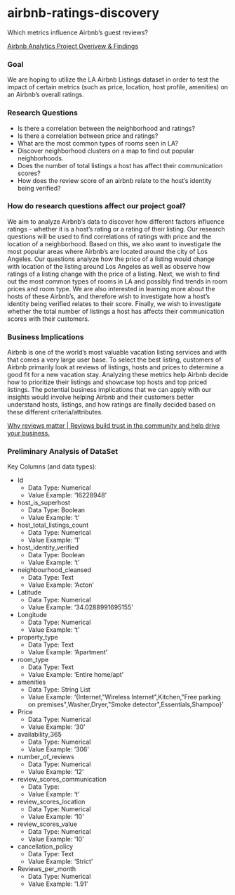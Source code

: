 # airbnb-ratings-discovery

Which metrics influence Airbnb’s guest reviews? 

[Airbnb Analytics Project Overivew & Findings](https://docs.google.com/presentation/d/1eSemTVEjqQycnH_mSbbX3vGekGQFGTVFvG3zooCCyIc/edit?usp=sharing) 

### Goal
We are hoping to utilize the LA Airbnb Listings dataset in order to test the impact of certain metrics (such as price, location, host profile, amenities) on an Airbnb’s overall ratings. 

### Research Questions
- Is there a correlation between the neighborhood and ratings?
- Is there a correlation between price and ratings?
- What are the most common types of rooms seen in LA?
- Discover neighborhood clusters on a map to find out popular neighborhoods.
- Does the number of total listings a host has affect their communication scores?
- How does the review score of an airbnb relate to the host’s identity being verified?

### How do research questions affect our project goal?

We aim to analyze Airbnb’s data to discover how different factors influence ratings - whether it is a host’s rating or a rating of their listing. Our research questions will be used to find correlations of ratings with price and the location of a neighborhood. Based on this, we also want to investigate the most popular areas where Airbnb’s are located around the city of Los Angeles. Our questions analyze how the price of a listing would change with location of the listing around Los Angeles as well as observe how ratings of a listing change with the price of a listing. Next, we wish to find out the most common types of rooms in LA and possibly find trends in room prices and room type. We are also interested in learning more about the hosts of these Airbnb’s, and therefore wish to investigate how a host’s identity being verified relates to their score. Finally, we wish to investigate whether the total number of listings a host has affects their communication scores with their customers.

### Business Implications

Airbnb is one of the world’s most valuable vacation listing services and with that comes a very large user base. To select the best listing, customers of Airbnb primarily look at reviews of listings, hosts and prices to determine a good fit for a new vacation stay. Analyzing these metrics help Airbnb decide how to prioritize their listings and showcase top hosts and top priced listings. The potential business implications that we can apply with our insights would involve helping Airbnb and their customers better understand hosts, listings, and how ratings are finally decided based on these different criteria/attributes. 

[Why reviews matter | Reviews build trust in the community and help drive your business.](https://www.airbnb.com/resources/hosting-homes/a/why-reviews-matter-41)

### Preliminary Analysis of DataSet
Key Columns (and data types): 
- Id
    - Data Type: Numerical 
    - Value Example: ‘16228948’ 
- host_is_superhost
    - Data Type: Boolean
    - Value Example: ‘t’
- host_total_listings_count	
    - Data Type: Numerical 
    - Value Example: ‘1’
- host_identity_verified	
    - Data Type: Boolean
    - Value Example: ‘t’
- neighbourhood_cleansed	
    - Data Type: Text
    - Value Example: ‘Acton’
- Latitude
    - Data Type: Numerical 
    - Value Example: ‘34.0288991695155’
- Longitude	
    - Data Type: Numerical
    - Value Example: ‘t’
- property_type	
    - Data Type: Text
    - Value Example: ‘Apartment’
- room_type	
    - Data Type: Text 
    - Value Example: ‘Entire home/apt’ 
- amenities	
    - Data Type: String List 
    - Value Example: ‘{Internet,"Wireless Internet",Kitchen,"Free parking on premises",Washer,Dryer,"Smoke detector",Essentials,Shampoo}’
- Price
    - Data Type: Numerical 
    - Value Example: ‘30’
- availability_365	
    - Data Type: Numerical 
    - Value Example: ‘306’
- number_of_reviews	
    - Data Type: Numerical
    - Value Example: ‘12’
- review_scores_communication	
    - Data Type:
    - Value Example: ‘t’
- review_scores_location	
    - Data Type: Numerical
    - Value Example: ‘10’
- review_scores_value	
    - Data Type: Numerical 
    - Value Example: ‘10’ 
- cancellation_policy	
    - Data Type: Text
    - Value Example: ‘Strict’
- Reviews_per_month
    - Data Type: Numerical
    - Value Example: ‘1.91’

